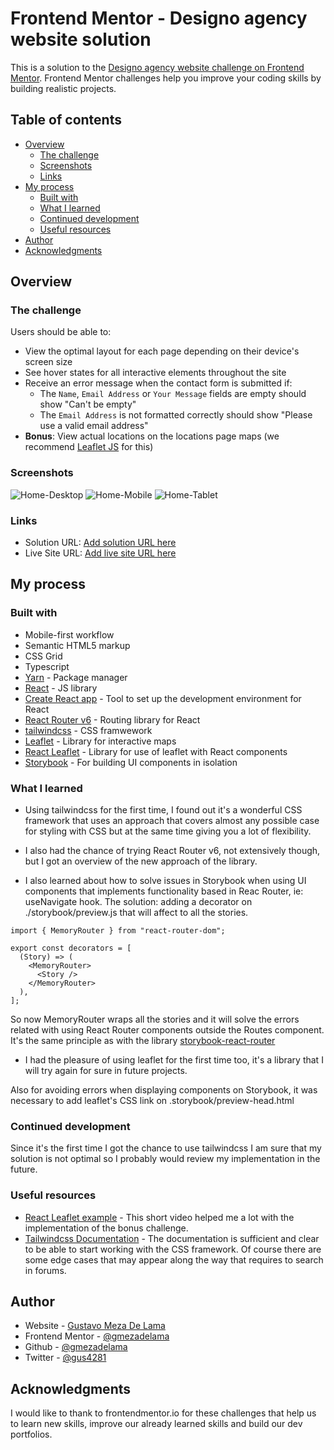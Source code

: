 # Frontend Mentor - Designo agency website solution

This is a solution to the [Designo agency website challenge on Frontend Mentor](https://www.frontendmentor.io/challenges/designo-multipage-website-G48K6rfUT). Frontend Mentor challenges help you improve your coding skills by building realistic projects.

## Table of contents

- [Overview](#overview)
  - [The challenge](#the-challenge)
  - [Screenshots](#screenshots)
  - [Links](#links)
- [My process](#my-process)
  - [Built with](#built-with)
  - [What I learned](#what-i-learned)
  - [Continued development](#continued-development)
  - [Useful resources](#useful-resources)
- [Author](#author)
- [Acknowledgments](#acknowledgments)

## Overview

### The challenge

Users should be able to:

- View the optimal layout for each page depending on their device's screen size
- See hover states for all interactive elements throughout the site
- Receive an error message when the contact form is submitted if:
  - The `Name`, `Email Address` or `Your Message` fields are empty should show "Can't be empty"
  - The `Email Address` is not formatted correctly should show "Please use a valid email address"
- **Bonus**: View actual locations on the locations page maps (we recommend [Leaflet JS](https://leafletjs.com/) for this)

### Screenshots

![Home-Desktop](./screenshots/screenshot_desktop_home.png)
![Home-Mobile](./screenshots/screenshot_mobile_home.png)
![Home-Tablet](./screenshots/screenshot_tablet_home.png)

### Links

- Solution URL: [Add solution URL here](https://your-solution-url.com)
- Live Site URL: [Add live site URL here](https://your-live-site-url.com)

## My process

### Built with

- Mobile-first workflow
- Semantic HTML5 markup
- CSS Grid
- Typescript
- [Yarn](https://yarnpkg.com/) - Package manager
- [React](https://reactjs.org/) - JS library
- [Create React app](https://create-react-app.dev/) - Tool to set up the development environment for React
- [React Router v6](https://reactrouter.com) - Routing library for React
- [tailwindcss](https://tailwindcss.com/) - CSS framwework
- [Leaflet](https://leafletjs.com/) - Library for interactive maps
- [React Leaflet](https://react-leaflet.js.org/) - Library for use of leaflet with React components
- [Storybook](https://storybook.js.org/) - For building UI components in isolation

### What I learned

- Using tailwindcss for the first time, I found out it's a wonderful CSS framework that uses an approach that covers almost any possible case for styling with CSS but at the same time giving you a lot of flexibility.

- I also had the chance of trying React Router v6, not extensively though, but I got an overview of the new approach of the library.

- I also learned about how to solve issues in Storybook when using UI components that implements functionality based in Reac Router, ie: useNavigate hook. The solution: adding a decorator on ./storybook/preview.js that will affect to all the stories.

```
import { MemoryRouter } from "react-router-dom";

export const decorators = [
  (Story) => (
    <MemoryRouter>
      <Story />
    </MemoryRouter>
  ),
];

```

So now MemoryRouter wraps all the stories and it will solve the errors related with using React Router components outside the Routes component.
It's the same principle as with the library [storybook-react-router](https://www.npmjs.com/package/storybook-react-router)

- I had the pleasure of using leaflet for the first time too, it's a library that I will try again for sure in future projects.

Also for avoiding errors when displaying components on Storybook, it was necessary to add leaflet's CSS link on .storybook/preview-head.html

### Continued development

Since it's the first time I got the chance to use tailwindcss I am sure that my solution is not optimal so I probably would review my implementation in the future.

### Useful resources

- [React Leaflet example](https://www.youtube.com/watch?v=62Y8SFi2wBk) - This short video helped me a lot with the implementation of the bonus challenge.
- [Tailwindcss Documentation](https://tailwindcss.com/docs/) - The documentation is sufficient and clear to be able to start working with the CSS framework. Of course there are some edge cases that may appear along the way that requires to search in forums.

## Author

- Website - [Gustavo Meza De Lama](https://www.linkedin.com/in/gmezadelama/)
- Frontend Mentor - [@gmezadelama](https://www.frontendmentor.io/profile/gmezadelama)
- Github - [@gmezadelama](https://github.com/gmezadelama)
- Twitter - [@gus4281](https://www.twitter.com/gus4281)

## Acknowledgments

I would like to thank to frontendmentor.io for these challenges that help us to learn new skills, improve our already learned skills and build our dev portfolios.
